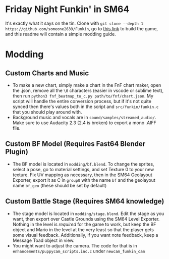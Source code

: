 # Friday Night Funkin' in SM64

It's exactly what it says on the tin. Clone with `git clone --depth 1 https://github.com/someone2639/Funkin`, go to [this link](https://github.com/CrashOveride95/ultrasm64) to build the game, and this readme will contain a simple modding guide.

# Modding

## Custom Charts and Music

 - To make a new chart, simply make a chart in the FnF chart maker, open the .json, remove all the `\0` characters (easier in vscode or sublime text), then run `python3 fnf_beatmap_to_c.py path/to/fnf/chart.json`. My script will handle the entire conversion process, but if it's not quite synced then there's values both in the script and `src/funkin/funkin.c` that you should play around with.
 - Background music and vocals are in `sound/samples/streamed_audio/`. Make sure to use Audacity 2.3 (2.4 is broken) to export a mono .AIFF file.

## Custom BF Model (Requires Fast64 Blender Plugin)

 - The BF model is located in `modding/bf.blend`. To change the sprites, select a pose, go to material settings, and set Texture 0 to your new texture. Fix UV mapping as necessary, then in the SM64 Geolayout Exporter, export it as C in `group0` with the name `bf` and the geolayout name `bf_geo` (these should be set by default)

## Custom Battle Stage (Requires SM64 knowledge)

 - The stage model is located in `modding/stage.blend`. Edit the stage as you want, then export over Castle Grounds using the SM64 Level Exporter. Nothing in the level is _required_ for the game to work, but keep the BF object and Mario in the level at the very least so that the player gets some visual feedback. Additionally, if you want note feedback, keep a Message Toad object in view.
 - You might want to adjust the camera. The code for that is in `enhancements/puppycam_scripts.inc.c` under `newcam_funkin_cam`
